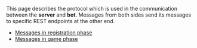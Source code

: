 This page describes the protocol which is used in the communication between the **server** and **bot**. Messages from both sides send its messages to specific REST endpoints at the other end.

* [Messages in registration phase](https://github.com/Zuehlke/HouseOfCards/wiki/Messages-in-registration-phase)
* [Messages in game phase](https://github.com/Zuehlke/HouseOfCards/wiki/Messages-in-game-phase)
